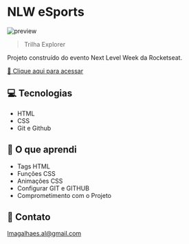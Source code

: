 # NLW eSports

![preview](./.github/preview.2.png)

> Trilha Explorer

Projeto construído do evento Next Level Week da Rocketseat.

[🔗 Clique aqui para acessar](https://lmagalhaes98.github.io/nlw-esports-explorer/)

## 💻 Tecnologias

- HTML
- CSS
- Git e Github

## 📓 O que aprendi

- Tags HTML
- Funções CSS
- Animações CSS
- Configurar GIT e GITHUB
- Comprometimento com o Projeto

## 📧 Contato

lmagalhaes.al@gmail.com
